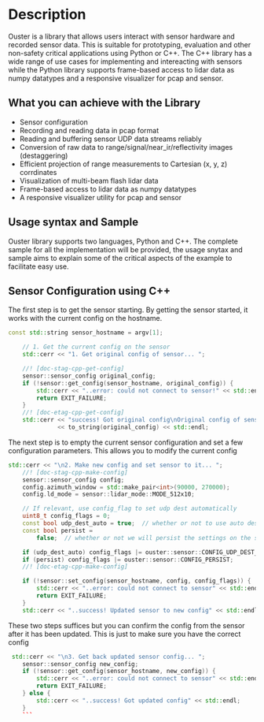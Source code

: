 Description
========

Ouster is a library that allows users interact with sensor hardware and recorded sensor data. This is suitable for prototyping, evaluation and other non-safety critical applications using Python or C++. The C++ library has a wide range of use cases for implementing and intereacting with sensors while the Python library supports frame-based access to lidar data as numpy datatypes and a responsive visualizer for pcap and sensor.


What you can achieve with the Library
--------

 - Sensor configuration
 - Recording and reading data in pcap format
 - Reading and buffering sensor UDP data streams reliably
 - Conversion of raw data to range/signal/near_ir/reflectivity images (destaggering)
 - Efficient projection of range measurements to Cartesian (x, y, z) corrdinates
 - Visualization of multi-beam flash lidar data
 - Frame-based access to lidar data as numpy datatypes
 - A responsive visualizer utility for pcap and sensor

Usage syntax and Sample
------------

Ouster library supports two languages, Python and C++. The complete sample for all the implementation will be provided, the usage snytax and sample aims to explain some of the critical aspects of the example to facilitate easy use. 


Sensor Configuration using C++
------------------------------

The first step is to get the sensor starting. By getting the sensor started, it works with the current config on the hostname. 

```cpp
const std::string sensor_hostname = argv[1];

    // 1. Get the current config on the sensor
    std::cerr << "1. Get original config of sensor... ";

    //! [doc-stag-cpp-get-config]
    sensor::sensor_config original_config;
    if (!sensor::get_config(sensor_hostname, original_config)) {
        std::cerr << "..error: could not connect to sensor!" << std::endl;
        return EXIT_FAILURE;
    }
    //! [doc-etag-cpp-get-config]
    std::cerr << "success! Got original config\nOriginal config of sensor:\n"
              << to_string(original_config) << std::endl;
```

The next step is to empty the current sensor configuration and set a few configuration parameters. This allows you to modify the current config

```cpp
std::cerr << "\n2. Make new config and set sensor to it... ";
    //! [doc-stag-cpp-make-config]
    sensor::sensor_config config;
    config.azimuth_window = std::make_pair<int>(90000, 270000);
    config.ld_mode = sensor::lidar_mode::MODE_512x10;

    // If relevant, use config_flag to set udp dest automatically
    uint8_t config_flags = 0;
    const bool udp_dest_auto = true;  // whether or not to use auto destination
    const bool persist =
        false;  // whether or not we will persist the settings on the sensor

    if (udp_dest_auto) config_flags |= ouster::sensor::CONFIG_UDP_DEST_AUTO;
    if (persist) config_flags |= ouster::sensor::CONFIG_PERSIST;
    //! [doc-etag-cpp-make-config]

    if (!sensor::set_config(sensor_hostname, config, config_flags)) {
        std::cerr << "..error: could not connect to sensor" << std::endl;
        return EXIT_FAILURE;
    }
    std::cerr << "..success! Updated sensor to new config" << std::endl;
```

These two steps suffices but you can confirm the config from the sensor after it has been updated. This is just to make sure you have the correct config

```cpp
 std::cerr << "\n3. Get back updated sensor config... ";
    sensor::sensor_config new_config;
    if (!sensor::get_config(sensor_hostname, new_config)) {
        std::cerr << "..error: could not connect to sensor" << std::endl;
        return EXIT_FAILURE;
    } else {
        std::cerr << "..success! Got updated config" << std::endl;
    }
    ```
